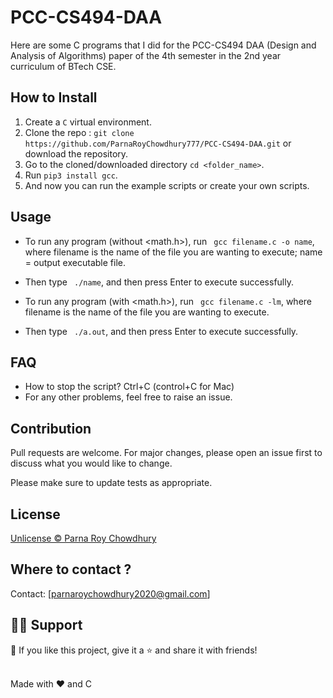 # PCC-CS494-DAA

Here are some C programs that I did for the PCC-CS494 DAA (Design and Analysis of Algorithms) paper of the 4th semester in the 2nd year curriculum of BTech CSE.

## How to Install

1. Create a ```C``` virtual environment. 
2. Clone the repo : ```git clone https://github.com/ParnaRoyChowdhury777/PCC-CS494-DAA.git``` or download the repository.
3. Go to the cloned/downloaded directory ``` cd <folder_name> ```.  
4. Run ``` pip3 install gcc ```.
5. And now you can run the example scripts or create your own scripts.  

## Usage
- To run any program (without <math.h>), run ``` gcc filename.c -o name```, where filename is the name of the file you are wanting to execute; name = output executable file.
- Then type ``` ./name```, and then press Enter to execute successfully.

- To run any program (with <math.h>), run ``` gcc filename.c -lm```, where filename is the name of the file you are wanting to execute.
- Then type ``` ./a.out```, and then press Enter to execute successfully.

## FAQ
- How to stop the script? Ctrl+C (control+C for Mac) 
- For any other problems, feel free to raise an issue.

## Contribution
Pull requests are welcome. For major changes, please open an issue first to discuss what you would like to change. 

Please make sure to update tests as appropriate.

## License
[Unlicense © Parna Roy Chowdhury](https://github.com/ParnaRoyChowdhury777/PCC-CS494-DAA/blob/d2d377aadd1babd3d14d0346a91b20b6f79cf450/LICENSE)


## Where to contact ?
Contact: [parnaroychowdhury2020@gmail.com]

## 🙋‍♂️ Support

💙 If you like this project, give it a ⭐ and share it with friends!<br><br>


Made with ❤️ and C <br><br>

